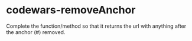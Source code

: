 # codewars-removeAnchor

Complete the function/method so that it returns the url with anything after the anchor (#) removed.
